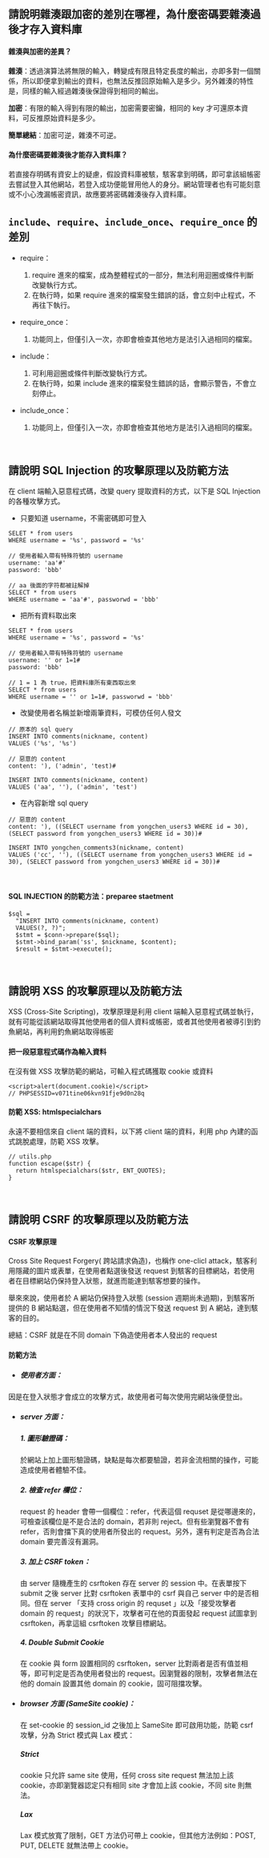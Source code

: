 ## 請說明雜湊跟加密的差別在哪裡，為什麼密碼要雜湊過後才存入資料庫
#### 雜湊與加密的差異？
**雜湊**：透過演算法將無限的輸入，轉變成有限且特定長度的輸出，亦即多對一個關係，所以即便拿到輸出的資料，也無法反推回原始輸入是多少。另外雜湊的特性是，同樣的輸入經過雜湊後保證得到相同的輸出。

**加密**：有限的輸入得到有限的輸出，加密需要密鑰，相同的 key 才可還原本資料，可反推原始資料是多少。

**簡單總結**：加密可逆，雜湊不可逆。

#### 為什麼密碼要雜湊後才能存入資料庫？
若直接存明碼有資安上的疑慮，假設資料庫被駭，駭客拿到明碼，即可拿該組帳密去嘗試登入其他網站，若登入成功便能冒用他人的身分。網站管理者也有可能刻意或不小心洩漏帳密資訊，故應要將密碼雜湊後存入資料庫。
<br>

## `include`、`require`、`include_once`、`require_once` 的差別
- require：
  1. require 進來的檔案，成為整體程式的一部分，無法利用迴圈或條件判斷改變執行方式。
  2. 在執行時，如果 require 進來的檔案發生錯誤的話，會立刻中止程式，不再往下執行。

- require_once：
  1. 功能同上，但僅引入一次，亦即會檢查其他地方是法引入過相同的檔案。

- include：
  1. 可利用迴圈或條件判斷改變執行方式。
  2. 在執行時，如果 include 進來的檔案發生錯誤的話，會顯示警告，不會立刻停止。

- include_once：
  1. 功能同上，但僅引入一次，亦即會檢查其他地方是法引入過相同的檔案。
<br>

## 請說明 SQL Injection 的攻擊原理以及防範方法
在 client 端輸入惡意程式碼，改變 query 提取資料的方式，以下是 SQL Injection 的各種攻擊方式。

- 只要知道 username，不需密碼即可登入
```php=
SELET * from users
WHERE username = '%s', password = '%s'

// 使用者輸入帶有特殊符號的 username
username: 'aa'#'
password: 'bbb'

// aa 後面的字符都被註解掉
SELECT * from users
WHERE username = 'aa'#', passworwd = 'bbb'
```

- 把所有資料取出來
```php=
SELET * from users
WHERE username = '%s', password = '%s'

// 使用者輸入帶有特殊符號的 username
username: '' or 1=1#
password: 'bbb'

// 1 = 1 為 true，把資料庫所有東西取出來
SELECT * from users
WHERE username = '' or 1=1#, passworwd = 'bbb'
```

- 改變使用者名稱並新增兩筆資料，可模仿任何人發文
```php=
// 原本的 sql query
INSERT INTO comments(nickname, content)
VALUES ('%s', '%s')

// 惡意的 content
content: '), ('admin', 'test)#

INSERT INTO comments(nickname, content)
VALUES ('aa', ''), ('admin', 'test')
```

- 在內容新增 sql query
```php=
// 惡意的 content
content: '), ((SELECT username from yongchen_users3 WHERE id = 30), (SELECT password from yongchen_users3 WHERE id = 30))#

INSERT INTO yongchen_comments3(nickname, content)
VALUES ('cc', ''), ((SELECT username from yongchen_users3 WHERE id = 30), (SELECT password from yongchen_users3 WHERE id = 30))#
```
<br>

#### SQL INJECTION 的防範方法：preparee staetment
```php=
$sql = 
  "INSERT INTO comments(nickname, content)
  VALUES(?, ?)";
  $stmt = $conn->prepare($sql);
  $stmt->bind_param('ss', $nickname, $content);
  $result = $stmt->execute();
```
<br>

##  請說明 XSS 的攻擊原理以及防範方法
XSS (Cross-Site Scripting)，攻擊原理是利用 client 端輸入惡意程式碼並執行，就有可能從該網站取得其他使用者的個人資料或帳密，或者其他使用者被導引到釣魚網站，再利用釣魚網站取得帳密

#### 把一段惡意程式碼作為輸入資料
在沒有做 XSS 攻擊防範的網站，可輸入程式碼獲取 cookie 或資料

```javascript=
<script>alert(document.cookie)</script>
// PHPSESSID=v071tine06kvn91fje9d0n28q
```

#### 防範 XSS: htmlspecialchars
永遠不要相信來自 client 端的資料，以下將 client 端的資料，利用 php 內建的函式跳脫處理，防範 XSS 攻擊。

```javascript=
// utils.php
function escape($str) {
  return htmlspecialchars($str, ENT_QUOTES);
}
```
<br>

## 請說明 CSRF 的攻擊原理以及防範方法
#### CSRF 攻擊原理
Cross Site Request Forgery( 跨站請求偽造)，也稱作 one-clicl attack，駭客利用隱藏的圖片或表單，在使用者點選後發送 request 到駭客的目標網站，若使用者在目標網站仍保持登入狀態，就進而能達到駭客想要的操作。

舉來來說，使用者於 A 網站仍保持登入狀態 (session 週期尚未過期)，到駭客所提供的 B 網站點選，但在使用者不知情的情況下發送 request 到 A 網站，達到駭客的目的。

總結：CSRF 就是在不同 domain 下偽造使用者本人發出的 request

#### 防範方法
- ##### 使用者方面：
因是在登入狀態才會成立的攻擊方式，故使用者可每次使用完網站後便登出。

- ##### server 方面：
  ##### 1. 圖形驗證碼：
  於網站上加上圖形驗證碼，缺點是每次都要驗證，若非金流相關的操作，可能造成使用者體驗不佳。

  ##### 2. 檢查 refer 欄位：
  request 的 header 會帶一個欄位：refer，代表這個 requset 是從哪邊來的，可檢查該欄位是不是合法的 domain，若非則 reject。但有些瀏覽器不會有 refer，否則會擋下真的使用者所發出的 request。另外，還有判定是否為合法 domain 要完善沒有漏洞。

  ##### 3. 加上 CSRF token：
  由 server 隨機產生的 csrftoken 存在 server 的 session 中。在表單按下 submit 之後 server 比對 csrftoken 表單中的 csrf 與自己 server 中的是否相同。但在 server 「支持 cross origin 的 requset 」以及「接受攻擊者 domain 的 request」的狀況下，攻擊者可在他的頁面發起 request 試圖拿到 csrftoken，再拿這組 csrftoken 攻擊目標網站。

  ##### 4. Double Submit Cookie
  在 cookie 與 form 設置相同的 csrftoken，server 比對兩者是否有值並相等，即可判定是否為使用者發出的 request。因瀏覽器的限制，攻擊者無法在他的 domain 設置其他 domain 的 cookie，固可阻擋攻擊。

- ##### browser 方面 (SameSite cookie)：
  在 set-cookie 的 session_id 之後加上 SameSite 即可啟用功能，防範 csrf 攻擊，分為 Strict 模式與 Lax 模式：

  ##### Strict
  cookie 只允許 same site 使用，任何 cross site request 無法加上該 cookie，亦即瀏覽器認定只有相同 site 才會加上該 cookie，不同 site 則無法。

  ##### Lax
  Lax 模式放寬了限制，GET 方法仍可帶上 cookie，但其他方法例如：POST, PUT, DELETE 就無法帶上 cookie。